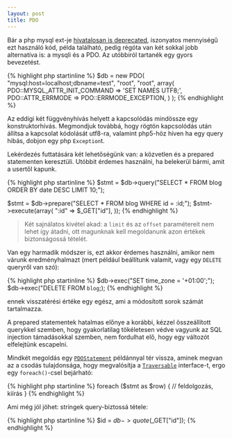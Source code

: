 ```yaml
---
layout: post
title: PDO
---
```


Bár a php mysql ext-je [hivatalosan is deprecated](http://news.php.net/php.internals/53799),
iszonyatos mennyiségű ezt használó kód, példa található, pedig régóta van két sokkal
jobb alternatíva is: a mysqli és a PDO. Az utóbbiról tartanék egy gyors bevezetést.

{% highlight php startinline %}
$db = new PDO(
  "mysql:host=localhost;dbname=test",
  "root",
  "root",
  array(
    PDO::MYSQL_ATTR_INIT_COMMAND => 'SET NAMES UTF8;',
    PDO::ATTR_ERRMODE            => PDO::ERRMODE_EXCEPTION,
  )
);
{% endhighlight %}

Az eddigi két függvényhívás helyett a kapcsolódás mindössze egy konstruktorhívás. Megmondjuk továbbá,
hogy rögtön kapcsolódás után állítsa a kapcsolat kódolását utf8-ra, valamint php5-höz híven ha egy
query hibás, dobjon egy php `Exception`t.

Lekérdezés futtatására két lehetőségünk van: a közvetlen és a prepared statementen keresztüli.
Utóbbit érdemes használni, ha belekerül bármi, amit a usertől kapunk.

{% highlight php startinline %}
$stmt = $db->query("SELECT * FROM blog ORDER BY date DESC LIMIT 10;");

$stmt = $db->prepare("SELECT * FROM blog WHERE id = :id;");
$stmt->execute(array(
  ":id" =>  $_GET["id"],
));
{% endhighlight %}

> Két sajnálatos kivétel akad: a `limit` és az `offset` paramétereit nem lehet így átadni,
ott magunknak kell megoldanunk azon értékek biztonságossá tételét.

Van egy harmadik módszer is, ezt akkor érdemes használni, amikor nem várunk eredményhalmazt
(mert például beállítunk valamit, vagy egy `DELETE` queryről van szó):

{% highlight php startinline %}
$db->exec("SET time_zone = '+01:00';");
$db->exec("DELETE FROM `blog`;);
{% endhighlight %}

ennek visszatérési értéke egy egész, ami a módosított sorok számát tartalmazza.

A prepared statementek hatalmas előnye a korábbi, kézzel összeállított querykkel szemben,
hogy gyakorlatilag tökéletesen védve vagyunk az SQL injection támadásokkal szemben,
nem fordulhat elő, hogy egy változót elfelejtünk escapelni.

Mindkét megoldás egy [`PDOStatement`](http://hu.php.net/manual/en/class.pdostatement.php)
példánnyal tér vissza, aminek megvan az a csodás tulajdonsága, hogy megvalósítja a
[`Traversable`](http://hu.php.net/manual/en/class.traversable.php) interface-t, ergo
egy `foreach()`-csel bejárható:

{% highlight php startinline %}
foreach ($stmt as $row) {
  // feldolgozás, kiírás
}
{% endhighlight %}

Ami még jól jöhet: stringek query-biztossá tétele:

{% highlight php startinline %}
$id = $db->quote($_GET["id"]);
{% endhighlight %}

